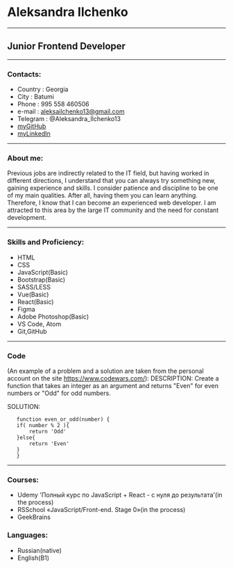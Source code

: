 # **Aleksandra Ilchenko**
---------------------------------------------------------
## Junior Frontend Developer
---------------------------------------------------------
### Contacts:
* Country : Georgia
* City : Batumi
* Phone : 995 558 460506
* e-mail : aleksailchenko13@gmail.com
* Telegram : @Aleksandra_Ilchenko13
* [myGitHub](https://github.com/Aleksa013)
* [myLinkedIn](https://www.linkedin.com/in/aleksandra-ilchenko/)

-----------------------------------------------------------
### About me:
Previous jobs are indirectly related to the IT field, but having worked in different directions, I understand that you can always try something new, gaining experience and skills.
I consider patience and discipline to be one of my main qualities. After all, having them you can learn anything. Therefore, I know that I can become an experienced web developer. I am attracted to this area by the large IT community and the need for constant development.

-----------------------------------------------------------
### Skills and Proficiency:
- HTML
- CSS
- JavaScript(Basic)
- Bootstrap(Basic)
- SASS/LESS
- Vue(Basic)
- React(Basic)
- Figma
- Adobe Photoshop(Basic)
- VS Code, Atom
- Git,GitHub

------------------------------------------------------------
### Code 

(An example of a problem and a solution are taken from the personal account on the site <https://www.codewars.com/>):
DESCRIPTION:
Create a function that takes an integer as an argument and returns "Even" for even numbers or "Odd" for odd numbers.

SOLUTION:
 ```
    function even_or_odd(number) {
    if( number % 2 ){
        return 'Odd' 
    }else{
        return 'Even'
    }
    }
```
-------------------------------------------------------------
### Courses:
- Udemy 
'Полный курс по JavaScript + React - с нуля до результата'(in the process)
- RSSchool «JavaScript/Front-end. Stage 0»(in the process)
- GeekBrains
 ### Languages:
 - Russian(native)
 - English(B1)